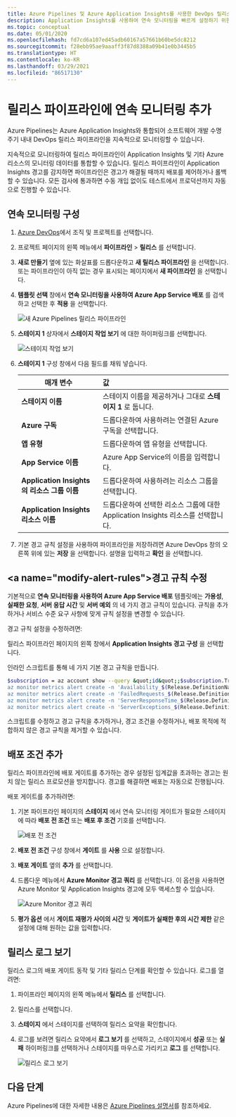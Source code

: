 ```yaml
---
title: Azure Pipelines 및 Azure Application Insights를 사용한 DevOps 릴리스 파이프라인의 연속 모니터링 | Microsoft Docs
description: Application Insights를 사용하여 연속 모니터링을 빠르게 설정하기 위한 지침을 제공합니다.
ms.topic: conceptual
ms.date: 05/01/2020
ms.openlocfilehash: fd7cd6a107ed45adb60167a57661b60be5dc8212
ms.sourcegitcommit: f28ebb95ae9aaaff3f87d8388a09b41e0b3445b5
ms.translationtype: HT
ms.contentlocale: ko-KR
ms.lasthandoff: 03/29/2021
ms.locfileid: "86517130"
---
```

# <a name="add-continuous-monitoring-to-your-release-pipeline"></a>릴리스 파이프라인에 연속 모니터링 추가

Azure Pipelines는 Azure Application Insights와 통합되어 소프트웨어 개발 수명 주기 내내 DevOps 릴리스 파이프라인을 지속적으로 모니터링할 수 있습니다. 

지속적으로 모니터링하여 릴리스 파이프라인이 Application Insights 및 기타 Azure 리소스의 모니터링 데이터를 통합할 수 있습니다. 릴리스 파이프라인이 Application Insights 경고를 감지하면 파이프라인은 경고가 해결될 때까지 배포를 제어하거나 롤백할 수 있습니다. 모든 검사에 통과하면 수동 개입 없이도 테스트에서 프로덕션까지 자동으로 진행할 수 있습니다. 

## <a name="configure-continuous-monitoring"></a>연속 모니터링 구성

1. [Azure DevOps](https://dev.azure.com)에서 조직 및 프로젝트를 선택합니다.
   
1. 프로젝트 페이지의 왼쪽 메뉴에서 **파이프라인** > **릴리스** 를 선택합니다. 
   
1. **새로 만들기** 옆에 있는 화살표를 드롭다운하고 **새 릴리스 파이프라인** 을 선택합니다. 또는 파이프라인이 아직 없는 경우 표시되는 페이지에서 **새 파이프라인** 을 선택합니다.
   
1. **템플릿 선택** 창에서 **연속 모니터링을 사용하여 Azure App Service 배포** 를 검색하고 선택한 후 **적용** 을 선택합니다. 

   ![새 Azure Pipelines 릴리스 파이프라인](media/continuous-monitoring/001.png)

1. **스테이지 1** 상자에서 **스테이지 작업 보기** 에 대한 하이퍼링크를 선택합니다.

   ![스테이지 작업 보기](media/continuous-monitoring/002.png)

1. **스테이지 1** 구성 창에서 다음 필드를 채워 넣습니다. 

    | 매개 변수        | 값 |
   | ------------- |:-----|
   | **스테이지 이름**      | 스테이지 이름을 제공하거나 그대로 **스테이지 1** 로 둡니다. |
   | **Azure 구독** | 드롭다운하여 사용하려는 연결된 Azure 구독을 선택합니다.|
   | **앱 유형** | 드롭다운하여 앱 유형을 선택합니다. |
   | **App Service 이름** | Azure App Service의 이름을 입력합니다. |
   | **Application Insights의 리소스 그룹 이름**    | 드롭다운하여 사용하려는 리소스 그룹을 선택합니다. |
   | **Application Insights 리소스 이름** | 드롭다운하여 선택한 리소스 그룹에 대한 Application Insights 리소스를 선택합니다.

1. 기본 경고 규칙 설정을 사용하여 파이프라인을 저장하려면 Azure DevOps 창의 오른쪽 위에 있는 **저장** 을 선택합니다. 설명을 입력하고 **확인** 을 선택합니다.

## <a name="modify-alert-rules&quot;></a>경고 규칙 수정

기본적으로 **연속 모니터링을 사용하여 Azure App Service 배포** 템플릿에는 **가용성**, **실패한 요청**, **서버 응답 시간** 및 **서버 예외** 의 네 가지 경고 규칙이 있습니다. 규칙을 추가하거나 서비스 수준 요구 사항에 맞게 규칙 설정을 변경할 수 있습니다. 

경고 규칙 설정을 수정하려면:

릴리스 파이프라인 페이지의 왼쪽 창에서 **Application Insights 경고 구성** 을 선택합니다.

인라인 스크립트를 통해 네 가지 기본 경고 규칙을 만듭니다.

```bash
$subscription = az account show --query &quot;id&quot;;$subscription.Trim(&quot;`&quot;");$resource="/subscriptions/$subscription/resourcegroups/"+"$(Parameters.AppInsightsResourceGroupName)"+"/providers/microsoft.insights/components/" + "$(Parameters.ApplicationInsightsResourceName)";
az monitor metrics alert create -n 'Availability_$(Release.DefinitionName)' -g $(Parameters.AppInsightsResourceGroupName) --scopes $resource --condition 'avg availabilityResults/availabilityPercentage < 99' --description "created from Azure DevOps";
az monitor metrics alert create -n 'FailedRequests_$(Release.DefinitionName)' -g $(Parameters.AppInsightsResourceGroupName) --scopes $resource --condition 'count requests/failed > 5' --description "created from Azure DevOps";
az monitor metrics alert create -n 'ServerResponseTime_$(Release.DefinitionName)' -g $(Parameters.AppInsightsResourceGroupName) --scopes $resource --condition 'avg requests/duration > 5' --description "created from Azure DevOps";
az monitor metrics alert create -n 'ServerExceptions_$(Release.DefinitionName)' -g $(Parameters.AppInsightsResourceGroupName) --scopes $resource --condition 'count exceptions/server > 5' --description "created from Azure DevOps";
```

스크립트를 수정하고 경고 규칙을 추가하거나, 경고 조건을 수정하거나, 배포 목적에 적합하지 않은 경고 규칙을 제거할 수 있습니다.

## <a name="add-deployment-conditions"></a>배포 조건 추가

릴리스 파이프라인에 배포 게이트를 추가하는 경우 설정된 임계값을 초과하는 경고는 원치 않는 릴리스 프로모션을 방지합니다. 경고를 해결하면 배포는 자동으로 진행됩니다.

배포 게이트를 추가하려면:

1. 기본 파이프라인 페이지의 **스테이지** 에서 연속 모니터링 게이트가 필요한 스테이지에 따라 **배포 전 조건** 또는 **배포 후 조건** 기호를 선택합니다.
   
   ![배포 전 조건](media/continuous-monitoring/004.png)
   
1. **배포 전 조건** 구성 창에서 **게이트** 를 **사용** 으로 설정합니다.
   
1. **배포 게이트** 옆의 **추가** 를 선택합니다.
   
1. 드롭다운 메뉴에서 **Azure Monitor 경고 쿼리** 를 선택합니다. 이 옵션을 사용하면 Azure Monitor 및 Application Insights 경고에 모두 액세스할 수 있습니다.
   
   ![Azure Monitor 경고 쿼리](media/continuous-monitoring/005.png)
   
1. **평가 옵션** 에서 **게이트 재평가 사이의 시간** 및 **게이트가 실패한 후의 시간 제한** 같은 설정에 대해 원하는 값을 입력합니다. 

## <a name="view-release-logs"></a>릴리스 로그 보기

릴리스 로그의 배포 게이트 동작 및 기타 릴리스 단계를 확인할 수 있습니다. 로그를 열려면:

1. 파이프라인 페이지의 왼쪽 메뉴에서 **릴리스** 를 선택합니다. 
   
1. 릴리스를 선택합니다. 
   
1. **스테이지** 에서 스테이지를 선택하여 릴리스 요약을 확인합니다. 
   
1. 로그를 보려면 릴리스 요약에서 **로그 보기** 를 선택하고, 스테이지에서 **성공** 또는 **실패** 하이퍼링크를 선택하거나 스테이지를 마우스로 가리키고 **로그** 를 선택합니다. 
   
   ![릴리스 로그 보기](media/continuous-monitoring/006.png)

## <a name="next-steps"></a>다음 단계

Azure Pipelines에 대한 자세한 내용은 [Azure Pipelines 설명서](/azure/devops/pipelines)를 참조하세요.

